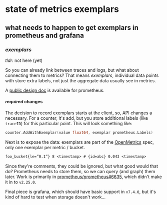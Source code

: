 # state of metrics exemplars

## what needs to happen to get exemplars in prometheus and grafana


### _exemplars_

_tldr:_ not here (yet)

So you can already link between traces and logs,
but what about connecting them to metrics?
That means _exemplars_,
individual data points with store extra labels,
not just the aggregate data usually see in metrics.

A [public design doc](https://docs.google.com/document/d/1ymZlc9yuTj8GvZyKz1r3KDRrhaOjZ1W1qZVW_5Gj7gA/edit#)
is available for prometheus.

#### _required_ changes

The decision to record exemplars starts at the client,
so, API changes a necessary.
For a counter, it's add, but you store additional labels
(like `traceID`) for this particular point.
This will look something like:

```go
counter.AddWithExemplar(value float64, exemplar prometheus.Labels)
```

Next is to expose the data:
exemplars are part of the [OpenMetrics](https://github.com/OpenObservability/OpenMetrics) spec,
only one exemplar per metric / bucket.

```txt
foo_bucket{le=”0.1”} 8 <timestamp> # {id=abc} 0.043 <timestamp>
```

Since they're comments, they could be ignored,
but what good would that do?
Prometheus needs to store them, so we can query (and graph) them later.
Work is primarily in [prometheus/prometheus#6635](https://github.com/prometheus/prometheus/pull/6635),
which didn't make it in to `v2.25.0`.

Final piece is grafana, which should have basic support in `v7.4.0`,
but it's kind of hard to test when storage doesn't work...
